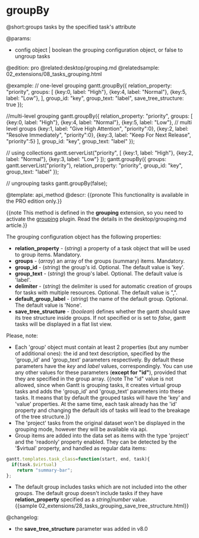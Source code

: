 groupBy
=============

@short:groups tasks by the specified task's attribute

@params:
- config		object | boolean		the grouping configuration object, or false to ungroup tasks

@edition: pro
@related:desktop/grouping.md
@relatedsample:
	02_extensions/08_tasks_grouping.html

@example:
// one-level grouping
gantt.groupBy({
	relation_property: "priority",
	groups: [
    	{key:0, label: "High"},
		{key:4, label: "Normal"},
	    {key:5, label: "Low"},
    ],
    group_id: "key",
	group_text: "label",
	save_tree_structure: true
});

//multi-level grouping
gantt.groupBy({
	relation_property: "priority",
	groups: [
    	{key:0, label: "High"},
		{key:4, label: "Normal"},
		{key:5, label: "Low"},
		// multi level groups
		{key:1, label: "Give High Attention", "priority":0},
		{key:2, label: "Resolve Immediately", "priority":0},
		{key:3, label: "Keep For Next Release", "priority":5}
    ],
    group_id: "key",
	group_text: "label"
});

// using collections
gantt.serverList("priority", [
	{key:1, label: "High"},
	{key:2, label: "Normal"},
	{key:3, label: "Low"}
]);
gantt.groupBy({
	groups: gantt.serverList("priority"),
	relation_property: "priority",
	group_id: "key",
	group_text: "label"
});

// ungrouping tasks
gantt.groupBy(false);

@template:	api_method
@descr:
{{pronote This functionality is available in the PRO edition only.}}

{{note This method is defined in the **grouping** extension, so you need to activate the [grouping](desktop/extensions_list.md#grouping) plugin. Read the details in the desktop/grouping.md article.}}


The grouping configuration object has the following properties:

- **relation_property** - (<i>string</i>) a property of a task object that will be used to group items. Mandatory.
- **groups** - (<i>array</i>) an array of the groups (summary) items. Mandatory.
- **group_id** - (<i>string</i>) the group's id. Optional. The default value is 'key'.
- **group_text** - (<i>string</i>) the group's label. Optional. The default value is 'label'.
- **delimiter** - (*string*) the delimiter is used for automatic creation of groups for tasks with multiple resources. Optional. The default value is ",".
- **default_group_label** - (<i>string</i>) the name of the default group. Optional. The default value is 'None'.
- **save_tree_structure** - (<i>boolean</i>) defines whether the gantt should save its tree structure inside groups. If not specified or is set to *false*, gantt tasks will be displayed in a flat list view.

Please, note:

- Each 'group' object must contain at least 2 properties (but any number of additional ones): the id and text description, specified by the 'group_id' and 'group_text' parameters respectively. By default these parameters have the *key* and *label* values, correspondingly. You can use any other values for these parameters (**except for "id"**), provided that they are specified in the group array. 
{{note The "id" value is not allowed, since when Gantt is grouping tasks, it creates virtual group tasks and adds the 'group_id' and 'group_text' parameters into these tasks. 
It means that by default the grouped tasks will have the 'key' and 'value' properties. At the same time, each task already has the 'id' property and changing the default ids of tasks will lead to the breakage of the tree structure.}}
- The 'project' tasks from the original dataset won't be displayed in the grouping mode, however they will be available via api.
- Group items are added into the data set as items with the type 'project' and the 'readonly' property enabled. They can be detected by the '$virtual' property, and handled as regular data items:

~~~js
gantt.templates.task_class=function(start, end, task){
  if(task.$virtual)
    return "summary-bar";
};
~~~

- The default group includes tasks which are not included into the other groups. The default group doesn't include tasks if they have **relation_property** specified as a <i>string|number</i> value.<br> {{sample	02_extensions/28_tasks_grouping_save_tree_structure.html}}

@changelog: 
- the **save_tree_structure** parameter was added in v8.0